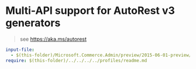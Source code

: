 # Multi-API support for AutoRest v3 generators

> see https://aka.ms/autorest

``` yaml $(enable-multi-api)
input-file:
  - $(this-folder)/Microsoft.Commerce.Admin/preview/2015-06-01-preview/Commerce.json
require: $(this-folder)/../../../../profiles/readme.md
```

